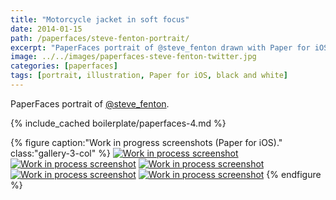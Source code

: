 ```yaml
---
title: "Motorcycle jacket in soft focus"
date: 2014-01-15
path: /paperfaces/steve-fenton-portrait/
excerpt: "PaperFaces portrait of @steve_fenton drawn with Paper for iOS on an iPad."
image: ../../images/paperfaces-steve-fenton-twitter.jpg
categories: [paperfaces]
tags: [portrait, illustration, Paper for iOS, black and white]
---
```


PaperFaces portrait of [@steve_fenton](https://twitter.com/steve_fenton).

{% include_cached boilerplate/paperfaces-4.md %}

{% figure caption:"Work in progress screenshots (Paper for iOS)." class:"gallery-3-col" %}
[![Work in process screenshot](../../images/paperfaces-steve-fenton-process-1-750.jpg)](../../images/paperfaces-steve-fenton-process-1-lg.jpg)
[![Work in process screenshot](../../images/paperfaces-steve-fenton-process-2-600.jpg)](../../images/paperfaces-steve-fenton-process-2-lg.jpg)
[![Work in process screenshot](../../images/paperfaces-steve-fenton-process-3-600.jpg)](../../images/paperfaces-steve-fenton-process-3-lg.jpg)
[![Work in process screenshot](../../images/paperfaces-steve-fenton-process-4-600.jpg)](../../images/paperfaces-steve-fenton-process-4-lg.jpg)
[![Work in process screenshot](../../images/paperfaces-steve-fenton-process-5-600.jpg)](../../images/paperfaces-steve-fenton-process-5-lg.jpg)
{% endfigure %}
